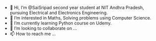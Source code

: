- 👋 Hi, I’m @SaiSripad second year student at NIT Andhra Pradesh, pursuing Electrical and Electronics Engineering.
- 👀 I’m interested in Maths, Solving problems using Computer Science.
- 🌱 I’m currently learning Python course on Udemy.
- 💞️ I’m looking to collaborate on ...
- 📫 How to reach me ...
